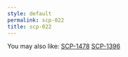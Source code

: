```yaml
---
style: default
permalink: scp-022
title: scp-022
---
```

You may also like:
[SCP-1478](http://scp-wiki.net/scp-1478)
[SCP-1396](http://scp-wiki.net/scp-1396)